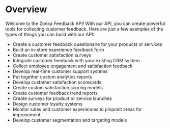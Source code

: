 # Overview

Welcome to the Zonka Feedback API! With our API, you can create powerful tools for collecting customer feedback. Here are just a few examples of the types of things you can build with our API:

- Create a customer feedback questionaire for your products or services
- Build an in-store experience feedback form
- Create customer satisfaction surveys
- Integrate customer feedback with your existing CRM system
- Collect employee engagement and satisfaction feedback
- Develop real-time customer support systems
- Put together custom analytics reports
- Develop customer satisfaction scorecards
- Create custom satisfaction scoring models
- Create customer feedback trend reports
- Create surveys for product or service launches
- Design customer loyalty systems
- Monitor sales and customer experiences to pinpoint areas for improvement
- Develop customer segmentation and targeting models
